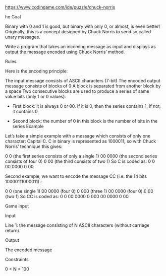 https://www.codingame.com/ide/puzzle/chuck-norris

he Goal

Binary with 0 and 1 is good, but binary with only 0, or almost, is even better! Originally, this is a concept designed by Chuck Norris to send so called unary messages.

Write a program that takes an incoming message as input and displays as output the message encoded using Chuck Norris’ method.


Rules

Here is the encoding principle:

The input message consists of ASCII characters (7-bit)
The encoded output message consists of blocks of 0
A block is separated from another block by a space
Two consecutive blocks are used to produce a series of same value bits (only 1 or 0 values):

- First block: it is always 0 or 00. If it is 0, then the series contains 1, if not, it contains 0

- Second block: the number of 0 in this block is the number of bits in the series
 	Example

Let’s take a simple example with a message which consists of only one character: Capital C. C in binary is represented as 1000011, so with Chuck Norris’ technique this gives:

0 0 (the first series consists of only a single 1)
00 0000 (the second series consists of four 0)
0 00 (the third consists of two 1)
So C is coded as: 0 0 00 0000 0 00

 
Second example, we want to encode the message CC (i.e. the 14 bits 10000111000011) :

0 0 (one single 1)
00 0000 (four 0)
0 000 (three 1)
00 0000 (four 0)
0 00 (two 1)
So CC is coded as: 0 0 00 0000 0 000 00 0000 0 00


Game Input

Input

Line 1: the message consisting of N ASCII characters (without carriage return)


Output

The encoded message


Constraints

0 < N < 100
